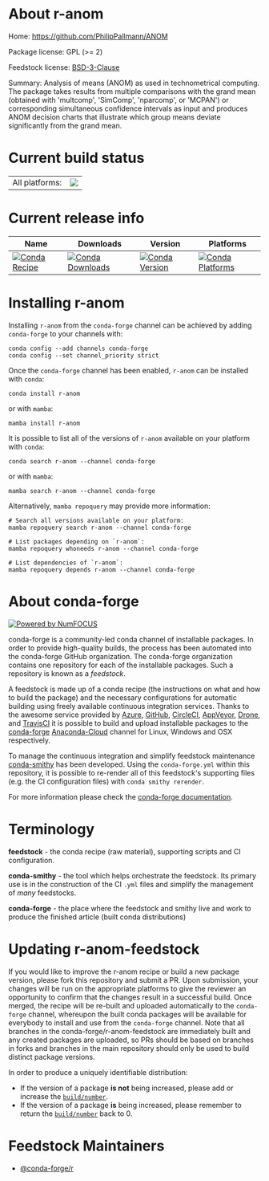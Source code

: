 About r-anom
============

Home: https://github.com/PhilipPallmann/ANOM

Package license: GPL (>= 2)

Feedstock license: [BSD-3-Clause](https://github.com/conda-forge/r-anom-feedstock/blob/main/LICENSE.txt)

Summary: Analysis of means (ANOM) as used in technometrical computing. The package takes results from multiple comparisons with the grand mean (obtained with 'multcomp', 'SimComp', 'nparcomp', or 'MCPAN') or corresponding simultaneous confidence intervals as input and produces ANOM decision charts that illustrate which group means deviate significantly from the grand mean.

Current build status
====================


<table><tr><td>All platforms:</td>
    <td>
      <a href="https://dev.azure.com/conda-forge/feedstock-builds/_build/latest?definitionId=3320&branchName=main">
        <img src="https://dev.azure.com/conda-forge/feedstock-builds/_apis/build/status/r-anom-feedstock?branchName=main">
      </a>
    </td>
  </tr>
</table>

Current release info
====================

| Name | Downloads | Version | Platforms |
| --- | --- | --- | --- |
| [![Conda Recipe](https://img.shields.io/badge/recipe-r--anom-green.svg)](https://anaconda.org/conda-forge/r-anom) | [![Conda Downloads](https://img.shields.io/conda/dn/conda-forge/r-anom.svg)](https://anaconda.org/conda-forge/r-anom) | [![Conda Version](https://img.shields.io/conda/vn/conda-forge/r-anom.svg)](https://anaconda.org/conda-forge/r-anom) | [![Conda Platforms](https://img.shields.io/conda/pn/conda-forge/r-anom.svg)](https://anaconda.org/conda-forge/r-anom) |

Installing r-anom
=================

Installing `r-anom` from the `conda-forge` channel can be achieved by adding `conda-forge` to your channels with:

```
conda config --add channels conda-forge
conda config --set channel_priority strict
```

Once the `conda-forge` channel has been enabled, `r-anom` can be installed with `conda`:

```
conda install r-anom
```

or with `mamba`:

```
mamba install r-anom
```

It is possible to list all of the versions of `r-anom` available on your platform with `conda`:

```
conda search r-anom --channel conda-forge
```

or with `mamba`:

```
mamba search r-anom --channel conda-forge
```

Alternatively, `mamba repoquery` may provide more information:

```
# Search all versions available on your platform:
mamba repoquery search r-anom --channel conda-forge

# List packages depending on `r-anom`:
mamba repoquery whoneeds r-anom --channel conda-forge

# List dependencies of `r-anom`:
mamba repoquery depends r-anom --channel conda-forge
```


About conda-forge
=================

[![Powered by
NumFOCUS](https://img.shields.io/badge/powered%20by-NumFOCUS-orange.svg?style=flat&colorA=E1523D&colorB=007D8A)](https://numfocus.org)

conda-forge is a community-led conda channel of installable packages.
In order to provide high-quality builds, the process has been automated into the
conda-forge GitHub organization. The conda-forge organization contains one repository
for each of the installable packages. Such a repository is known as a *feedstock*.

A feedstock is made up of a conda recipe (the instructions on what and how to build
the package) and the necessary configurations for automatic building using freely
available continuous integration services. Thanks to the awesome service provided by
[Azure](https://azure.microsoft.com/en-us/services/devops/), [GitHub](https://github.com/),
[CircleCI](https://circleci.com/), [AppVeyor](https://www.appveyor.com/),
[Drone](https://cloud.drone.io/welcome), and [TravisCI](https://travis-ci.com/)
it is possible to build and upload installable packages to the
[conda-forge](https://anaconda.org/conda-forge) [Anaconda-Cloud](https://anaconda.org/)
channel for Linux, Windows and OSX respectively.

To manage the continuous integration and simplify feedstock maintenance
[conda-smithy](https://github.com/conda-forge/conda-smithy) has been developed.
Using the ``conda-forge.yml`` within this repository, it is possible to re-render all of
this feedstock's supporting files (e.g. the CI configuration files) with ``conda smithy rerender``.

For more information please check the [conda-forge documentation](https://conda-forge.org/docs/).

Terminology
===========

**feedstock** - the conda recipe (raw material), supporting scripts and CI configuration.

**conda-smithy** - the tool which helps orchestrate the feedstock.
                   Its primary use is in the construction of the CI ``.yml`` files
                   and simplify the management of *many* feedstocks.

**conda-forge** - the place where the feedstock and smithy live and work to
                  produce the finished article (built conda distributions)


Updating r-anom-feedstock
=========================

If you would like to improve the r-anom recipe or build a new
package version, please fork this repository and submit a PR. Upon submission,
your changes will be run on the appropriate platforms to give the reviewer an
opportunity to confirm that the changes result in a successful build. Once
merged, the recipe will be re-built and uploaded automatically to the
`conda-forge` channel, whereupon the built conda packages will be available for
everybody to install and use from the `conda-forge` channel.
Note that all branches in the conda-forge/r-anom-feedstock are
immediately built and any created packages are uploaded, so PRs should be based
on branches in forks and branches in the main repository should only be used to
build distinct package versions.

In order to produce a uniquely identifiable distribution:
 * If the version of a package **is not** being increased, please add or increase
   the [``build/number``](https://docs.conda.io/projects/conda-build/en/latest/resources/define-metadata.html#build-number-and-string).
 * If the version of a package **is** being increased, please remember to return
   the [``build/number``](https://docs.conda.io/projects/conda-build/en/latest/resources/define-metadata.html#build-number-and-string)
   back to 0.

Feedstock Maintainers
=====================

* [@conda-forge/r](https://github.com/conda-forge/r/)

